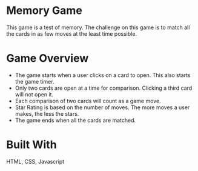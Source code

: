 # Memory Game

This game is a test of memory. The challenge on this game is to match all the cards in as few moves at the least time possible.

# Game Overview

  - The game starts when a user clicks on a card to open. This also starts the game timer.
  - Only two cards are open at a time for comparison. Clicking a third card will not open it.
  - Each comparison of two cards will count as a game move.
  - Star Rating is based on the number of moves. The more moves a user makes, the less the stars.
  - The game ends when all the cards are matched.

# Built With

HTML, CSS, Javascript
